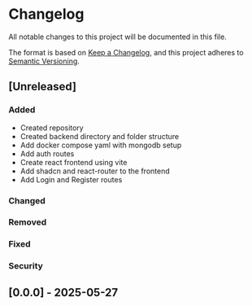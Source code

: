 # Changelog

All notable changes to this project will be documented in this file.

The format is based on [Keep a Changelog](https://keepachangelog.com/en/1.1.0/),
and this project adheres to [Semantic Versioning](https://semver.org/spec/v2.0.0.html).

## [Unreleased]

### Added
- Created repository
- Created backend directory and folder structure
- Add docker compose yaml with mongodb setup
- Add auth routes
- Create react frontend using vite
- Add shadcn and react-router to the frontend
- Add Login and Register routes

### Changed

### Removed

### Fixed

### Security

## [0.0.0] - 2025-05-27